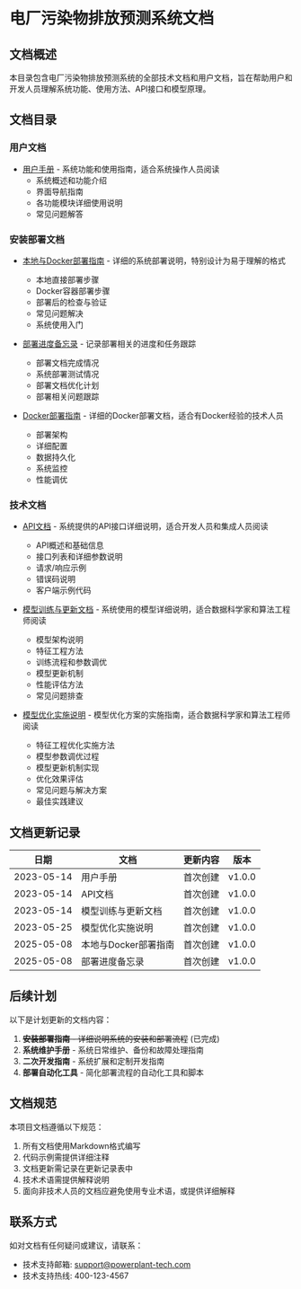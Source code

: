 # 电厂污染物排放预测系统文档

## 文档概述

本目录包含电厂污染物排放预测系统的全部技术文档和用户文档，旨在帮助用户和开发人员理解系统功能、使用方法、API接口和模型原理。

## 文档目录

### 用户文档

- [用户手册](用户手册.md) - 系统功能和使用指南，适合系统操作人员阅读
  - 系统概述和功能介绍
  - 界面导航指南
  - 各功能模块详细使用说明
  - 常见问题解答

### 安装部署文档

- [本地与Docker部署指南](本地与Docker部署指南.md) - 详细的系统部署说明，特别设计为易于理解的格式
  - 本地直接部署步骤
  - Docker容器部署步骤
  - 部署后的检查与验证
  - 常见问题解决
  - 系统使用入门
  
- [部署进度备忘录](部署进度备忘录.md) - 记录部署相关的进度和任务跟踪
  - 部署文档完成情况
  - 系统部署测试情况
  - 部署文档优化计划
  - 部署相关问题跟踪

- [Docker部署指南](docker部署指南.md) - 详细的Docker部署文档，适合有Docker经验的技术人员
  - 部署架构
  - 详细配置
  - 数据持久化
  - 系统监控
  - 性能调优

### 技术文档

- [API文档](API文档.md) - 系统提供的API接口详细说明，适合开发人员和集成人员阅读
  - API概述和基础信息
  - 接口列表和详细参数说明
  - 请求/响应示例
  - 错误码说明
  - 客户端示例代码

- [模型训练与更新文档](模型训练与更新文档.md) - 系统使用的模型详细说明，适合数据科学家和算法工程师阅读
  - 模型架构说明
  - 特征工程方法
  - 训练流程和参数调优
  - 模型更新机制
  - 性能评估方法
  - 常见问题排查

- [模型优化实施说明](模型优化实施说明.md) - 模型优化方案的实施指南，适合数据科学家和算法工程师阅读
  - 特征工程优化实施方法
  - 模型参数调优过程
  - 模型更新机制实现
  - 优化效果评估
  - 常见问题与解决方案
  - 最佳实践建议

## 文档更新记录

| 日期 | 文档 | 更新内容 | 版本 |
|------|------|---------|------|
| 2023-05-14 | 用户手册 | 首次创建 | v1.0.0 |
| 2023-05-14 | API文档 | 首次创建 | v1.0.0 |
| 2023-05-14 | 模型训练与更新文档 | 首次创建 | v1.0.0 |
| 2023-05-25 | 模型优化实施说明 | 首次创建 | v1.0.0 |
| 2025-05-08 | 本地与Docker部署指南 | 首次创建 | v1.0.0 |
| 2025-05-08 | 部署进度备忘录 | 首次创建 | v1.0.0 |

## 后续计划

以下是计划更新的文档内容：

1. ~~**安装部署指南** - 详细说明系统的安装和部署流程~~ (已完成)
2. **系统维护手册** - 系统日常维护、备份和故障处理指南
3. **二次开发指南** - 系统扩展和定制开发指南
4. **部署自动化工具** - 简化部署流程的自动化工具和脚本

## 文档规范

本项目文档遵循以下规范：

1. 所有文档使用Markdown格式编写
2. 代码示例需提供详细注释
3. 文档更新需记录在更新记录表中
4. 技术术语需提供解释说明
5. 面向非技术人员的文档应避免使用专业术语，或提供详细解释

## 联系方式

如对文档有任何疑问或建议，请联系：

- 技术支持邮箱: support@powerplant-tech.com
- 技术支持热线: 400-123-4567 